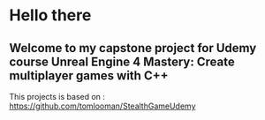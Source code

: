 # Hello **there**
## Welcome to my capstone project for Udemy course **Unreal Engine 4 Mastery: Create multiplayer games with C++**

This projects is based on : 
https://github.com/tomlooman/StealthGameUdemy